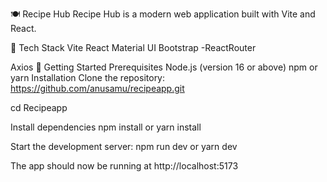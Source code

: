 🍽️ Recipe Hub
Recipe Hub is a modern web application built with Vite and React.

🔧 Tech Stack
Vite
React
Material UI
Bootstrap
-ReactRouter

Axios
🚀 Getting Started
Prerequisites
Node.js (version 16 or above)
npm or yarn
Installation
Clone the repository:
https://github.com/anusamu/recipeapp.git

cd Recipeapp

Install dependencies
npm install or yarn install

Start the development server:
npm run dev or yarn dev

The app should now be running at http://localhost:5173
 
